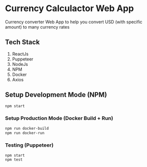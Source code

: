 # Currency Calculactor Web App

Currency converter Web App to help you convert USD (with specific amount) to many currency rates

## Tech Stack

1. ReactJs
1. Puppeteer
1. NodeJs
1. NPM
1. Docker
1. Axios

## Setup Development Mode (NPM)

```sh
npm start
```

### Setup Production Mode (Docker Build + Run)

```sh
npm run docker-build
npm run docker-run
```

### Testing (Puppeteer)

```
npm start
npm test
```
